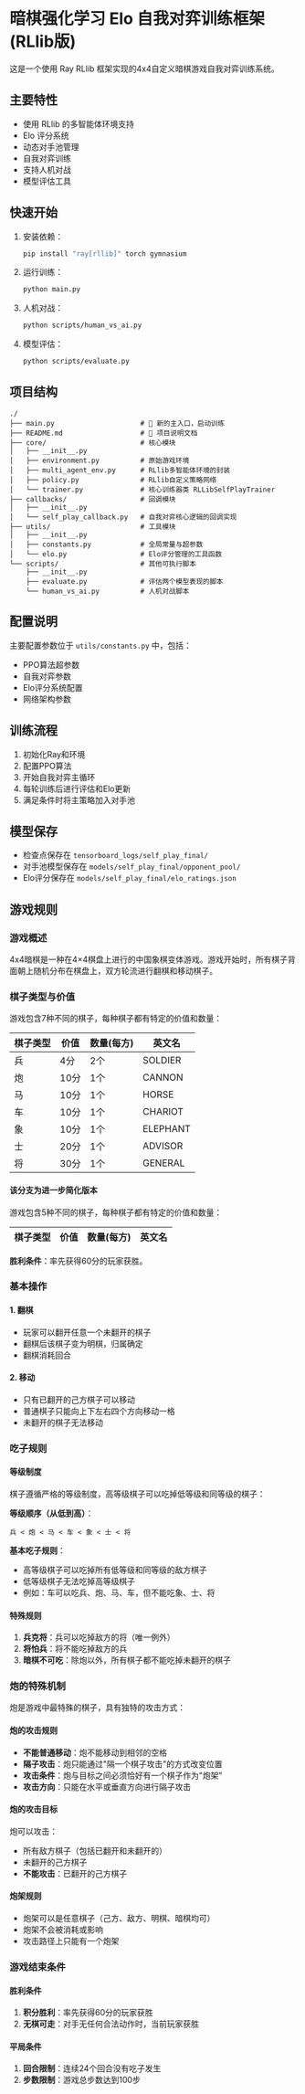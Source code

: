 # 暗棋强化学习 Elo 自我对弈训练框架 (RLlib版)

这是一个使用 Ray RLlib 框架实现的4x4自定义暗棋游戏自我对弈训练系统。

## 主要特性

- 使用 RLlib 的多智能体环境支持
- Elo 评分系统
- 动态对手池管理
- 自我对弈训练
- 支持人机对战
- 模型评估工具

## 快速开始

1. 安装依赖：
   ```bash
   pip install "ray[rllib]" torch gymnasium
   ```

2. 运行训练：
   ```bash
   python main.py
   ```

3. 人机对战：
   ```bash
   python scripts/human_vs_ai.py
   ```

4. 模型评估：
   ```bash
   python scripts/evaluate.py
   ```

## 项目结构

```
./
├── main.py                     # 🚀 新的主入口，启动训练
├── README.md                   # 📖 项目说明文档
├── core/                       # 核心模块
│   ├── __init__.py
│   ├── environment.py          # 原始游戏环境
│   ├── multi_agent_env.py      # RLlib多智能体环境的封装
│   ├── policy.py               # RLlib自定义策略网络
│   └── trainer.py              # 核心训练器类 RLLibSelfPlayTrainer
├── callbacks/                  # 回调模块
│   ├── __init__.py
│   └── self_play_callback.py   # 自我对弈核心逻辑的回调实现
├── utils/                      # 工具模块
│   ├── __init__.py
│   ├── constants.py            # 全局常量与超参数
│   └── elo.py                  # Elo评分管理的工具函数
└── scripts/                    # 其他可执行脚本
    ├── __init__.py
    ├── evaluate.py             # 评估两个模型表现的脚本
    └── human_vs_ai.py          # 人机对战脚本
```

## 配置说明

主要配置参数位于 `utils/constants.py` 中，包括：

- PPO算法超参数
- 自我对弈参数
- Elo评分系统配置
- 网络架构参数

## 训练流程

1. 初始化Ray和环境
2. 配置PPO算法
3. 开始自我对弈主循环
4. 每轮训练后进行评估和Elo更新
5. 满足条件时将主策略加入对手池

## 模型保存

- 检查点保存在 `tensorboard_logs/self_play_final/`
- 对手池模型保存在 `models/self_play_final/opponent_pool/`
- Elo评分保存在 `models/self_play_final/elo_ratings.json`



## 游戏规则

### 游戏概述

4x4暗棋是一种在4×4棋盘上进行的中国象棋变体游戏。游戏开始时，所有棋子背面朝上随机分布在棋盘上，双方轮流进行翻棋和移动棋子。

### 棋子类型与价值

游戏包含7种不同的棋子，每种棋子都有特定的价值和数量：

| 棋子类型 | 价值 | 数量(每方) | 英文名 |
|---------|------|-----------|--------|
| 兵      | 4分  | 2个       | SOLDIER |
| 炮      | 10分 | 1个       | CANNON |
| 马      | 10分 | 1个       | HORSE |
| 车      | 10分 | 1个       | CHARIOT |
| 象      | 10分 | 1个       | ELEPHANT |
| 士      | 20分 | 1个       | ADVISOR |
| 将      | 30分 | 1个       | GENERAL |

#### 该分支为进一步简化版本

游戏包含5种不同的棋子，每种棋子都有特定的价值和数量：

| 棋子类型 | 价值 | 数量(每方) | 英文名 |
|---------|------|-----------|--------|


**胜利条件**：率先获得60分的玩家获胜。

### 基本操作

#### 1. 翻棋
- 玩家可以翻开任意一个未翻开的棋子
- 翻棋后该棋子变为明棋，归属确定
- 翻棋消耗回合

#### 2. 移动
- 只有已翻开的己方棋子可以移动
- 普通棋子只能向上下左右四个方向移动一格
- 未翻开的棋子无法移动

### 吃子规则

#### 等级制度
棋子遵循严格的等级制度，高等级棋子可以吃掉低等级和同等级的棋子：

**等级顺序（从低到高）**：
```
兵 < 炮 < 马 < 车 < 象 < 士 < 将
```

**基本吃子规则**：
- 高等级棋子可以吃掉所有低等级和同等级的敌方棋子
- 低等级棋子无法吃掉高等级棋子
- 例如：车可以吃兵、炮、马、车，但不能吃象、士、将

#### 特殊规则
1. **兵克将**：兵可以吃掉敌方的将（唯一例外）
2. **将怕兵**：将不能吃掉敌方的兵
3. **暗棋不可吃**：除炮以外，所有棋子都不能吃掉未翻开的棋子

### 炮的特殊机制

炮是游戏中最特殊的棋子，具有独特的攻击方式：

#### 炮的攻击规则
- **不能普通移动**：炮不能移动到相邻的空格
- **隔子攻击**：炮只能通过"隔一个棋子攻击"的方式改变位置
- **攻击条件**：炮与目标之间必须恰好有一个棋子作为"炮架"
- **攻击方向**：只能在水平或垂直方向进行隔子攻击

#### 炮的攻击目标
炮可以攻击：
- 所有敌方棋子（包括已翻开和未翻开的）
- 未翻开的己方棋子
- **不能攻击**：已翻开的己方棋子

#### 炮架规则
- 炮架可以是任意棋子（己方、敌方、明棋、暗棋均可）
- 炮架不会被消耗或影响
- 攻击路径上只能有一个炮架

### 游戏结束条件

#### 胜利条件
1. **积分胜利**：率先获得60分的玩家获胜
2. **无棋可走**：对手无任何合法动作时，当前玩家获胜

#### 平局条件
1. **回合限制**：连续24个回合没有吃子发生
2. **步数限制**：游戏总步数达到100步